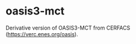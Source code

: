 oasis3-mct
==========

Derivative version of OASIS3-MCT from CERFACS (https://verc.enes.org/oasis). 
